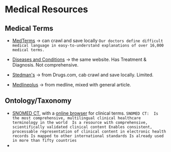 # Medical Resources

## Medical Terms
+ [MedTerms](https://www.medicinenet.com/medterms-medical-dictionary/article.htm) -> can crawl and save locally
```Our doctors define difficult medical language in easy-to-understand explanations of over 16,000 medical terms.```

+ [Diseases and Conditions](https://www.medicinenet.com/diseases_and_conditions/article.htm) -> the same website. Has Treatment & Diagnosis. Not comprehensive.

+ [Stedman's](https://www.drugs.com/medical_dictionary.html#a2z) -> from Drugs.com, cab crawl and save locally. Limited.

+ [Medlineplus](https://medlineplus.gov/ency/encyclopedia_A.htm) -> from medline, mixed with general article.


## Ontology/Taxonomy
+ [SNOMED CT](https://www.snomed.org/), with a [online browser](http://browser.ihtsdotools.org/)  for clinical terms.  ```SNOMED CT: 
Is the most comprehensive, multilingual clinical healthcare terminology in the world 
Is a resource with comprehensive, scientifically validated clinical content
Enables consistent, processable representation of clinical content in electronic health records
Is mapped to other international standards
Is already used in more than fifty countries```
+

